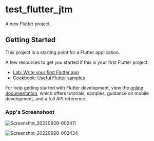 # test_flutter_jtm

A new Flutter project.

## Getting Started

This project is a starting point for a Flutter application.

A few resources to get you started if this is your first Flutter project:

- [Lab: Write your first Flutter app](https://docs.flutter.dev/get-started/codelab)
- [Cookbook: Useful Flutter samples](https://docs.flutter.dev/cookbook)

For help getting started with Flutter development, view the
[online documentation](https://docs.flutter.dev/), which offers tutorials,
samples, guidance on mobile development, and a full API reference.


### App's Screenshoot


![Screenshot_20220928-002411](https://user-images.githubusercontent.com/42699234/192608964-35690724-c0da-44e1-8c53-726231ba1a0a.jpg)


![Screenshot_20220928-002434](https://user-images.githubusercontent.com/42699234/192608952-9ef68c33-b37d-4db5-baac-d04d6310f86c.jpg)
